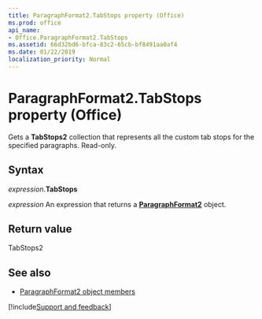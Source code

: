 ```yaml
---
title: ParagraphFormat2.TabStops property (Office)
ms.prod: office
api_name:
- Office.ParagraphFormat2.TabStops
ms.assetid: 66d32bd6-bfca-83c2-65cb-bf8491aa0af4
ms.date: 01/22/2019
localization_priority: Normal
---
```



# ParagraphFormat2.TabStops property (Office)

Gets a **TabStops2** collection that represents all the custom tab stops for the specified paragraphs. Read-only.


## Syntax

_expression_.**TabStops**

_expression_ An expression that returns a **[ParagraphFormat2](Office.ParagraphFormat2.md)** object.


## Return value

TabStops2


## See also

- [ParagraphFormat2 object members](overview/library-reference/paragraphformat2-members-office.md)




[!include[Support and feedback](~/includes/feedback-boilerplate.md)]